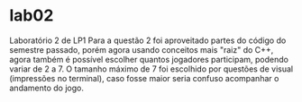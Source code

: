 # lab02
Laboratório 2 de LP1
Para a questão 2 foi aproveitado partes do código do semestre passado, porém agora usando conceitos mais "raiz" do C++, agora 
também é possível escolher quantos jogadores participam, podendo variar de 2 a 7. O tamanho máximo de 7 foi escolhido por 
questões de visual (impressões no terminal), caso fosse maior seria confuso acompanhar o andamento do jogo.
